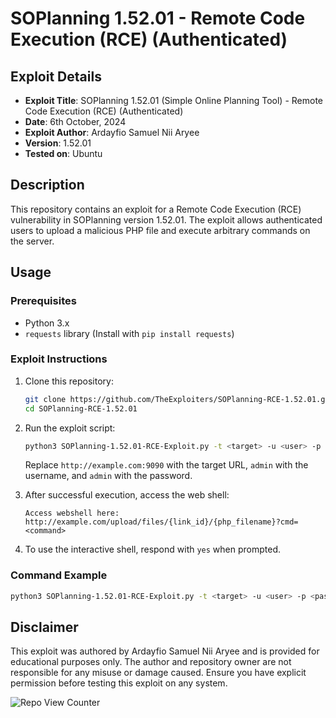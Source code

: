 # SOPlanning 1.52.01 - Remote Code Execution (RCE) (Authenticated)

## Exploit Details

- **Exploit Title**: SOPlanning 1.52.01 (Simple Online Planning Tool) - Remote Code Execution (RCE) (Authenticated)
- **Date**: 6th October, 2024
- **Exploit Author**: Ardayfio Samuel Nii Aryee
- **Version**: 1.52.01
- **Tested on**: Ubuntu

## Description

This repository contains an exploit for a Remote Code Execution (RCE) vulnerability in SOPlanning version 1.52.01. The exploit allows authenticated users to upload a malicious PHP file and execute arbitrary commands on the server.

## Usage

### Prerequisites

- Python 3.x
- `requests` library (Install with `pip install requests`)

### Exploit Instructions

1. Clone this repository:
   ```bash
   git clone https://github.com/TheExploiters/SOPlanning-RCE-1.52.01.git
   cd SOPlanning-RCE-1.52.01
   ```

2. Run the exploit script:
   ```bash
   python3 SOPlanning-1.52.01-RCE-Exploit.py -t <target> -u <user> -p <pass>
   ```

   Replace `http://example.com:9090` with the target URL, `admin` with the username, and `admin` with the password.

3. After successful execution, access the web shell:
   ```
   Access webshell here: http://example.com/upload/files/{link_id}/{php_filename}?cmd=<command>
   ```

4. To use the interactive shell, respond with `yes` when prompted.

### Command Example

```bash
python3 SOPlanning-1.52.01-RCE-Exploit.py -t <target> -u <user> -p <pass>
```

## Disclaimer

This exploit was authored by Ardayfio Samuel Nii Aryee and is provided for educational purposes only. The author and repository owner are not responsible for any misuse or damage caused. Ensure you have explicit permission before testing this exploit on any system.



![Repo View Counter](https://profile-counter.glitch.me/SOPlanning-1.52.01-RCE-Exploit/count.svg)
